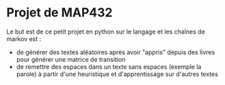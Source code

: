 # Projet de MAP432

Le but est de ce petit projet en python sur le langage et les chaînes de markov est :

+ de générer des textes aléatoires après avoir "appris" depuis des livres pour générer une matrice de transition
+ de remettre des espaces dans un texte sans espaces (exemple la parole) à partir d'une heuristique et d'apprentissage sur d'autres textes